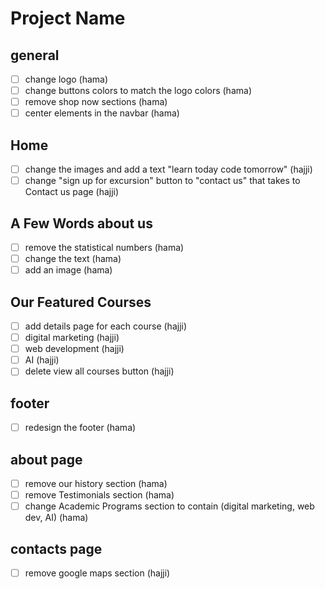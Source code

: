 # Project Name
## general
- [ ] change logo (hama)
- [ ] change buttons colors to match the logo colors (hama)
- [ ] remove shop now sections (hama)
- [ ] center elements in the navbar (hama)
## Home
- [ ] change the images and add a text "learn today code tomorrow" (hajji)
- [ ] change "sign up for excursion" button to "contact us" that takes to Contact us page (hajji)
## A Few Words about us
- [ ] remove the statistical numbers (hama)
- [ ] change the text (hama)
- [ ] add an image (hama)
## Our Featured Courses
- [ ] add details page for each course (hajji)
- [ ] digital marketing (hajji)
- [ ] web development (hajji)
- [ ] AI (hajji)
- [ ] delete view all courses button (hajji)
## footer
-[ ] redesign the footer (hama)

## about page
- [ ] remove our history section (hama)
- [ ] remove Testimonials section (hama)
- [ ] change Academic Programs section to contain (digital marketing, web dev, AI) (hama)
## contacts page
- [ ] remove google maps section (hajji)
